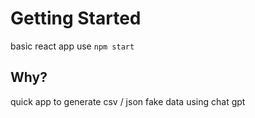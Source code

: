 # Getting Started

basic react app
use `npm start`

## Why?

quick app to generate csv / json fake data using chat gpt
